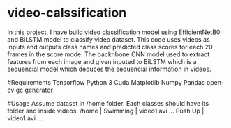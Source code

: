 # video-calssification

In this project, I have build video classification model using EfficientNetB0 and BiLSTM model to classify video dataset.
This code uses videos as inputs and outputs class names and predicted class scores for each 20 frames in the score mode.
The backnbone CNN model used to extract features from each image and given inputed to BiLSTM which is a sequencial model which deduces the sequencial information in videos.

#Requirements
Tensorflow
Python 3
Cuda
Matplotlib
Numpy
Pandas
open-cv
gc
generator

#Usage
Assume dataset in /home folder. Each classes should have its folder and inside videos.
/home
  |
    Swimming
      |
        video1.avi
        ...
    Push Up
     |
       video1.avi
       ...
